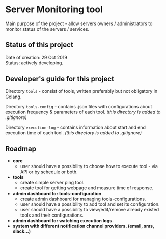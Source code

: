 # Server Monitoring tool

Main purpose of the project - allow servers owners / administrators to monitor status of the servers / services.

## Status of this project

Date of creation: 29 Oct 2019  
Status: actively developing.

## Developer's guide for this project

Directory `tools` - consist of tools, written preferably but not obligatory in Golang.

Directory `tools-config` - contains .json files with configurations about execution frequency & parameters of each tool. *(this directory is added to .gitignore)*

Directory `execution-log` - contains information about start and end execution time of each tool. *(this directory is added to .gitignore)*


## Roadmap
- **core**
  - user should have a possibility to choose how to execute tool - via API or by schedule or both.
- **tools**
  - create simple server ping tool.
  - create tool for getting webpage and measure time of response.
- **admin dashboard for tools-configuration**
  - create admin dashboard for managing tools-configurations.
  - user should have a possibility to add tool and set its configuration.
  - user should have a possibility to view/edit/remove already existed tools and their configurations.
- **admin dashboard for watching execution logs.**
- **system with different notification channel providers. (email, sms, slack...)**

